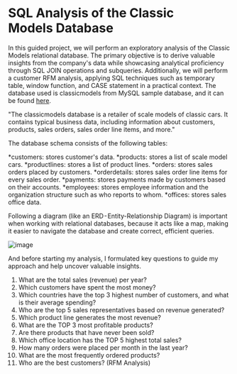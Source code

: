 # SQL Analysis of the Classic Models Database

In this guided project, we will perform an exploratory analysis of the Classic Models relational database. The primary objective is to derive valuable insights from the company's data while showcasing analytical proficiency through SQL JOIN operations and subqueries. Additionally, we will perform a customer RFM analysis, applying SQL techniques such as temporary table, window function, and CASE statement in a practical context.
The database used is classicmodels from MySQL sample database, and it can be found [here](https://www.mysqltutorial.org/getting-started-with-mysql/mysql-sample-database/).

"The classicmodels database is a retailer of scale models of classic cars. It contains typical business data, including information about customers, products, sales orders, sales order line items, and more."

The database schema consists of the following tables:

*customers: stores customer's data.
*products: stores a list of scale model cars.
*productlines: stores a list of product lines.
*orders: stores sales orders placed by customers.
*orderdetails: stores sales order line items for every sales order.
*payments: stores payments made by customers based on their accounts.
*employees: stores employee information and the organization structure such as who reports to whom.
*offices: stores sales office data.

Following a diagram (like an ERD - Entity-Relationship Diagram) is important when working with relational databases, because it acts like a map, making it easier to navigate the database and create correct, efficient queries.

![image](https://github.com/user-attachments/assets/c0f724eb-0b71-459d-acfe-4e9f4cbc0520)

And before starting my analysis, I formulated key questions to guide my approach and help uncover valuable insights.

1. What are the total sales (revenue) per year?
2. Which customers have spent the most money?
3. Which countries have the top 3 highest number of customers, and what is their average spending?
4. Who are the top 5 sales representatives based on revenue generated?
5. Which product line generates the most revenue?
6. What are the TOP 3 most profitable products?
7. Are there products that have never been sold?
8. Which office location has the TOP 5 highest total sales?
9. How many orders were placed per month in the last year?
10. What are the most frequently ordered products?
11. Who are the best customers? (RFM Analysis)
